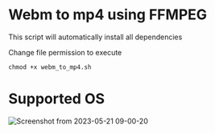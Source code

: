 # Webm to mp4 using FFMPEG

This script will automatically install all dependencies 

Change file permission to execute 

```
chmod +x webm_to_mp4.sh
```

# Supported OS 

![Screenshot from 2023-05-21 09-00-20](https://github.com/shashank355/webm_to_mp4/assets/47427355/0294883b-8044-444d-998c-842308b4e927)
